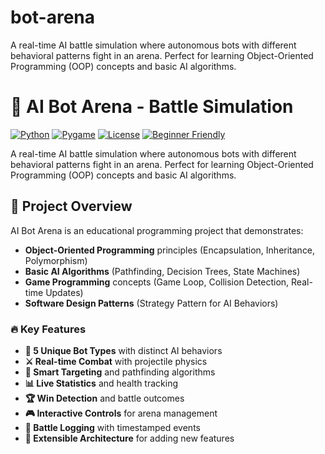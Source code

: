 # bot-arena
A real-time AI battle simulation where autonomous bots with different behavioral patterns fight in an arena. Perfect for learning Object-Oriented Programming (OOP) concepts and basic AI algorithms.
# 🤖 AI Bot Arena - Battle Simulation

[![Python](https://img.shields.io/badge/Python-3.8+-blue.svg)](https://python.org)
[![Pygame](https://img.shields.io/badge/Pygame-2.0+-green.svg)](https://pygame.org)
[![License](https://img.shields.io/badge/License-MIT-yellow.svg)](LICENSE)
[![Beginner Friendly](https://img.shields.io/badge/Level-Beginner%20to%20Intermediate-brightgreen.svg)](#)

A real-time AI battle simulation where autonomous bots with different behavioral patterns fight in an arena. Perfect for learning Object-Oriented Programming (OOP) concepts and basic AI algorithms.

## 🎯 Project Overview

AI Bot Arena is an educational programming project that demonstrates:
- **Object-Oriented Programming** principles (Encapsulation, Inheritance, Polymorphism)
- **Basic AI Algorithms** (Pathfinding, Decision Trees, State Machines)
- **Game Programming** concepts (Game Loop, Collision Detection, Real-time Updates)
- **Software Design Patterns** (Strategy Pattern for AI Behaviors)

### 🔥 Key Features

- **🤖 5 Unique Bot Types** with distinct AI behaviors
- **⚔️ Real-time Combat** with projectile physics
- **🎯 Smart Targeting** and pathfinding algorithms
- **📊 Live Statistics** and health tracking
- **🏆 Win Detection** and battle outcomes
- **🎮 Interactive Controls** for arena management
- **📝 Battle Logging** with timestamped events
- **🔧 Extensible Architecture** for adding new features
